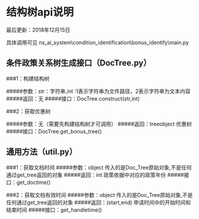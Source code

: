 # 结构树api说明

最后更新：2018年12月15日

具体调用可见 ns_ai_system\condition_identification\bonus_identify\main.py


## 条件政策关系树生成接口（DocTree.py）

###1：构建结构树

#####参数：str：字符串,int :1表示字符串为文件路径，2表示字符串为文本内容
#####返回：无
#####接口：DocTree.construct(str,int)

###2：获取优惠树

#####参数：无（需要先构建结构树才可调用）
#####返回：treeobject 优惠树
#####接口：DocTree.get_bonus_tree()

## 通用方法（util.py）
###1：获取文档时间
#####参数：object 传入的是Doc_Tree原始对象,不是任何通过get_tree返回的对象
#####返回：int 政策依据中对应的政策年份
#####接口：get_doctime()

###2：获取文档有效时间
#####参数：object 传入的是Doc_Tree原始对象,不是任何通过get_tree返回的对象
#####返回：(start,end) 申请时间中的开始时间和结束时间
#####接口：get_handletime()
